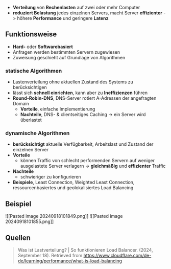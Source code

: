 
- **Verteilung** von **Rechenlasten** auf zwei oder mehr Computer
- **reduziert Belastung** jedes einzelnen Servers, macht Server **effizienter** -> höhere **Performance** und geringere **Latenz**

## Funktionsweise
- **Hard-** oder **Softwarebasiert**
- Anfragen werden bestimmten Servern zugewiesen
- Zuweisung geschieht auf Grundlage von Algorithmen

### statische Algorithmen
- Lastenverteilung ohne aktuellen Zustand des Systems zu berücksichtigen
- lässt sich **schnell einrichten**, kann aber zu **Ineffizienzen** führen
- **Round-Robin-DNS**, DNS-Server rotiert A-Adressen der angefragten Domain
	- **Vorteile**, einfache Implementierung
	- **Nachteile**, DNS- & clientseitiges Caching -> ein Server wird überlastet

### dynamische Algorithmen
- **berücksichtigt** aktuelle Verfügbarkeit, Arbeitslast und Zustand der einzelnen Server
- **Vorteile**
	- können Traffic von schlecht performenden Servern auf weniger ausgelastete Server verlagern -> **gleichmäßig** und **effizienter** Traffic
- **Nachteile**
	- schwieriger zu konfigurieren
- **Beispiele**, Least Connection, Weighted Least Connection, ressourcenbasiertes und geolokalisiertes Load Balancing

## Beispiel
![[Pasted image 20240918101849.png]]
![[Pasted image 20240918101855.png]]

## Quellen

> Was ist Lastverteilung? | So funktionieren Load Balancer. (2024, September 18). Retrieved from https://www.cloudflare.com/de-de/learning/performance/what-is-load-balancing